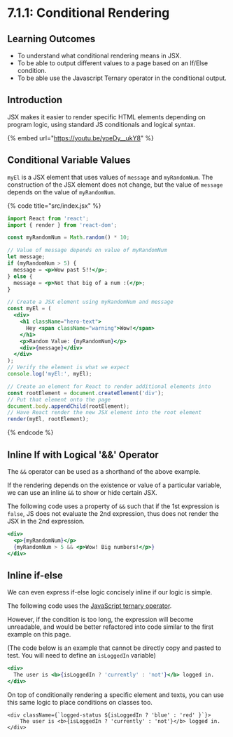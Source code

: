 # 7.1.1: Conditional Rendering

## Learning Outcomes

* To understand what conditional rendering means in JSX.
* To be able to output different values to a page based on an If/Else condition.
* To be able use the Javascript Ternary operator in the conditional output.

## Introduction

JSX makes it easier to render specific HTML elements depending on program logic, using standard JS conditionals and logical syntax.

{% embed url="https://youtu.be/yoeDy__ukY8" %}

## Conditional Variable Values

`myEl` is a JSX element that uses values of `message` and `myRandomNum`. The construction of the JSX element does not change, but the value of `message` depends on the value of `myRandomNum`.

{% code title="src/index.jsx" %}
```jsx
import React from 'react';
import { render } from 'react-dom';

const myRandomNum = Math.random() * 10;

// Value of message depends on value of myRandomNum
let message;
if (myRandomNum > 5) {
  message = <p>Wow past 5!!</p>;
} else {
  message = <p>Not that big of a num :(</p>;
}

// Create a JSX element using myRandomNum and message
const myEl = (
  <div>
    <h1 className="hero-text">
      Hey <span className="warning">Wow!</span>
    </h1>
    <p>Random Value: {myRandomNum}</p>
    <div>{message}</div>
  </div>
);
// Verify the element is what we expect
console.log('myEl:', myEl);

// Create an element for React to render additional elements into
const rootElement = document.createElement('div');
// Put that element onto the page
document.body.appendChild(rootElement);
// Have React render the new JSX element into the root element
render(myEl, rootElement);
```
{% endcode %}

## Inline If with Logical '&&' Operator

The `&&` operator can be used as a shorthand of the above example.&#x20;

If the rendering depends on the existence or value of a particular variable, we can use an inline `&&` to show or hide certain JSX.&#x20;

The following code uses a property of `&&` such that if the 1st expression is `false`, JS does not evaluate the 2nd expression, thus does not render the JSX in the 2nd expression.

```jsx
<div>
  <p>{myRandomNum}</p>
  {myRandomNum > 5 && <p>Wow! Big numbers!</p>}
</div>
```

## Inline if-else

We can even express if-else logic concisely inline if our logic is simple.&#x20;

The following code uses the [JavaScript ternary operator](https://developer.mozilla.org/en-US/docs/Web/JavaScript/Reference/Operators/Conditional\_Operator).&#x20;

However, if the condition is too long, the expression will become unreadable, and would be better refactored into code similar to the first example on this page.

(The code below is an example that cannot be directly copy and pasted to test. You will need to define an `isLoggedIn` variable)

```jsx
<div>
  The user is <b>{isLoggedIn ? 'currently' : 'not'}</b> logged in.
</div>
```

On top of conditionally rendering a specific element and texts, you can use this same logic to place conditions on classes too.

```
<div className={`logged-status ${isLoggedIn ? 'blue' : 'red' }`}>
    The user is <b>{isLoggedIn ? 'currently' : 'not'}</b> logged in.
</div>
```
